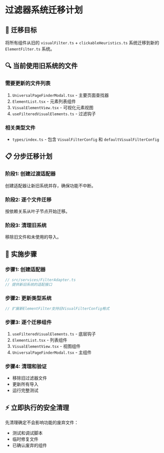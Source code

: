 # 过滤器系统迁移计划

## 🎯 迁移目标

将所有组件从旧的 `visualFilter.ts` + `clickableHeuristics.ts` 系统迁移到新的 `ElementFilter.ts` 系统。

## 🔍 当前使用旧系统的文件

### 需要更新的文件列表
1. `UniversalPageFinderModal.tsx` - 主要页面查找器
2. `ElementList.tsx` - 元素列表组件  
3. `VisualElementView.tsx` - 可视化元素视图
4. `useFilteredVisualElements.ts` - 过滤钩子

### 相关类型文件
- `types/index.ts` - 包含 `VisualFilterConfig` 和 `defaultVisualFilterConfig`

## 📋 分步迁移计划

### 阶段1: 创建过渡适配器
创建适配器让新旧系统并存，确保功能不中断。

### 阶段2: 逐个文件迁移
按依赖关系从叶子节点开始迁移。

### 阶段3: 清理旧系统
移除旧文件和未使用的导入。

## 🔧 实施步骤

### 步骤1: 创建适配器
```typescript
// src/services/FilterAdapter.ts
// 提供新旧系统的适配接口
```

### 步骤2: 更新类型系统
```typescript
// 扩展新ElementFilter支持旧VisualFilterConfig格式
```

### 步骤3: 逐个迁移组件
1. `useFilteredVisualElements.ts` - 底层钩子
2. `ElementList.tsx` - 列表组件
3. `VisualElementView.tsx` - 视图组件  
4. `UniversalPageFinderModal.tsx` - 主组件

### 步骤4: 清理和验证
- 移除旧过滤器文件
- 更新所有导入
- 运行完整测试

## ⚡ 立即执行的安全清理

先清理确定不会影响功能的废弃文件：
- 测试和调试脚本
- 临时修复文件
- 已确认废弃的组件